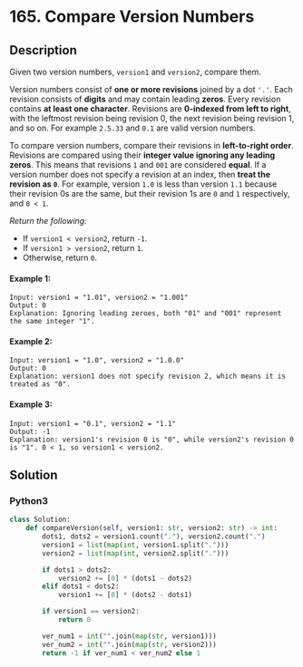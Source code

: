 # 165. Compare Version Numbers

## Description
Given two version numbers, `version1` and `version2`, compare them.

Version numbers consist of **one or more revisions** joined by a dot `'.'`. Each revision consists of **digits** and may contain leading **zeros**. Every revision contains **at least one character**. Revisions are **0-indexed from left to right**, with the leftmost revision being revision 0, the next revision being revision 1, and so on. For example `2.5.33` and `0.1` are valid version numbers.

To compare version numbers, compare their revisions in **left-to-right order**. Revisions are compared using their **integer value ignoring any leading zeros**. This means that revisions `1` and `001` are considered **equal**. If a version number does not specify a revision at an index, then **treat the revision as `0`**. For example, version `1.0` is less than version `1.1` because their revision 0s are the same, but their revision 1s are `0` and `1` respectively, and `0 < 1`.

*Return the following:*

-   If `version1 < version2`, return `-1`.
-   If `version1 > version2`, return `1`.
-   Otherwise, return `0`.

#### Example 1:
```
Input: version1 = "1.01", version2 = "1.001"
Output: 0
Explanation: Ignoring leading zeroes, both "01" and "001" represent the same integer "1".
```

#### Example 2:
```
Input: version1 = "1.0", version2 = "1.0.0"
Output: 0
Explanation: version1 does not specify revision 2, which means it is treated as "0".
```

#### Example 3:
```
Input: version1 = "0.1", version2 = "1.1"
Output: -1
Explanation: version1's revision 0 is "0", while version2's revision 0 is "1". 0 < 1, so version1 < version2.
```


## Solution

### Python3
```python
class Solution:
    def compareVersion(self, version1: str, version2: str) -> int:
        dots1, dots2 = version1.count("."), version2.count(".")
        version1 = list(map(int, version1.split(".")))
        version2 = list(map(int, version2.split(".")))

        if dots1 > dots2:
            version2 += [0] * (dots1 - dots2)
        elif dots1 < dots2:
            version1 += [0] * (dots2 - dots1)

        if version1 == version2:
            return 0

        ver_num1 = int("".join(map(str, version1)))
        ver_num2 = int("".join(map(str, version2)))
        return -1 if ver_num1 < ver_num2 else 1
```
